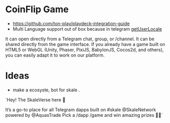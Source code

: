 # CoinFlip Game

- https://github.com/ton-play/playdeck-integration-guide
- Multi Language support out of box because in telegram [getUserLocale](https://github.com/ton-play/playdeck-integration-guide/wiki/2.-Integration-guide#1-getting-user-information)

It can open directly from a Telegram chat, group, or /channel. It can be shared directly from the game interface. If you already have a game built on HTML5 or WebGL (Unity, Phaser, PixiJS, BabylonJS, Cocos2d, and others), you can easily adapt it to work on our platform.

# Ideas

- make a ecosyste, bot for skale .

`Hey! The SkaleVerse here 👋

It’s a go-to place for all Telegram dapps built on #skale @SkaleNetwork powered by @AquasTrade
Pick a /dapp /game and win amazing prizes 🎁🤩`
